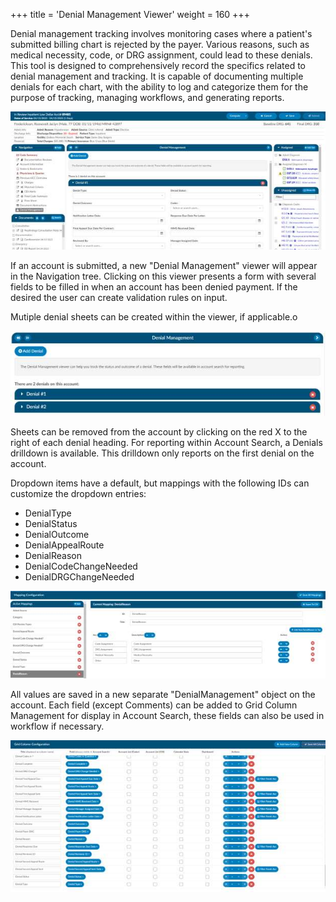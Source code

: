 +++
title = 'Denial Management Viewer'
weight = 160
+++

Denial management tracking involves monitoring cases where a patient's submitted billing chart is
rejected by the payer. Various reasons, such as medical necessity, code, or DRG assignment, could lead
to these denials. This tool is designed to comprehensively record the specifics related to denial
management and tracking. It is capable of documenting multiple denials for each chart, with the ability
to log and categorize them for the purpose of tracking, managing workflows, and generating reports.

![Denial Management Viewer](image-208.jpg)

If an account is submitted, a new "Denial Management" viewer will appear in the Navigation tree.
Clicking on this viewer presents a form with several fields to be filled in when an account has been
denied payment. If the desired the user can create validation rules on input.

Mutiple denial sheets can be created within the viewer, if applicable.o

![Denial Management](image-209.jpg)

Sheets can be removed from the account by clicking on the red X to the right of each denial heading. For
reporting within Account Search, a Denials drilldown is available. This drilldown only reports on the first
denial on the account.

Dropdown items have a default, but mappings with the following IDs can customize the dropdown
entries:

- DenialType
- DenialStatus
- DenialOutcome
- DenialAppealRoute
- DenialReason
- DenialCodeChangeNeeded
- DenialDRGChangeNeeded

![Denial Management](image-210.jpg)

All values are saved in a new separate "DenialManagement" object on the account. Each field (except
Comments) can be added to Grid Column Management for display in Account Search, these fields can
also be used in workflow if necessary.

![Denial Management](image-211.jpg)